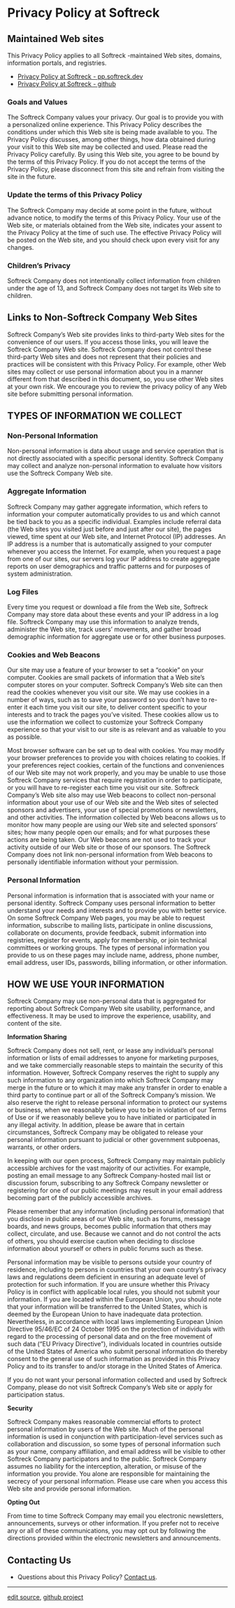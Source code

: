 # Privacy Policy at Softreck

## Maintained Web sites

This Privacy Policy applies to all Softreck -maintained Web sites, domains, information portals, and registries.

+ [Privacy Policy at Softreck - pp.softreck.dev](https://pp.softreck.dev)
+ [Privacy Policy at Softreck - github](https://softreck.github.io/pp/)

### Goals and Values 

The Softreck Company values your privacy. Our goal is to provide you with a personalized online experience. This Privacy
Policy describes the conditions under which this Web site is being made available to you. The Privacy Policy discusses,
among other things, how data obtained during your visit to this Web site may be collected and used. Please read the
Privacy Policy carefully. By using this Web site, you agree to be bound by the terms of this Privacy Policy. If you do
not accept the terms of the Privacy Policy, please disconnect from this site and refrain from visiting the site in the
future.

### Update the terms of this Privacy Policy

The Softreck Company may decide at some point in the future, without advance notice, to modify the terms of this Privacy
Policy. Your use of the Web site, or materials obtained from the Web site, indicates your assent to the Privacy Policy
at the time of such use. The effective Privacy Policy will be posted on the Web site, and you should check upon every
visit for any changes.

### Children’s Privacy

Softreck Company does not intentionally collect information from children under the age of 13, and Softreck Company does
not target its Web site to children.

## Links to Non-Softreck Company Web Sites

Softreck Company’s Web site provides links to third-party Web sites for the convenience of our users. If you access
those links, you will leave the Softreck Company Web site. Softreck Company does not control these third-party Web sites
and does not represent that their policies and practices will be consistent with this Privacy Policy. For example, other
Web sites may collect or use personal information about you in a manner different from that described in this document,
so, you use other Web sites at your own risk. We encourage you to review the privacy policy of any Web site before
submitting personal information.

## TYPES OF INFORMATION WE COLLECT

### Non-Personal Information

Non-personal information is data about usage and service operation that is not directly associated with a specific
personal identity. Softreck Company may collect and analyze non-personal information to evaluate how visitors use the
Softreck Company Web site.

### Aggregate Information

Softreck Company may gather aggregate information, which refers to information your computer automatically provides to
us and which cannot be tied back to you as a specific individual. Examples include referral data (the Web sites you
visited just before and just after our site), the pages viewed, time spent at our Web site, and Internet Protocol (IP)
addresses. An IP address is a number that is automatically assigned to your computer whenever you access the Internet.
For example, when you request a page from one of our sites, our servers log your IP address to create aggregate reports
on user demographics and traffic patterns and for purposes of system administration.

### Log Files

Every time you request or download a file from the Web site, Softreck Company may store data about these events and your
IP address in a log file. Softreck Company may use this information to analyze trends, administer the Web site, track
users’ movements, and gather broad demographic information for aggregate use or for other business purposes.

### Cookies and Web Beacons

Our site may use a feature of your browser to set a “cookie” on your computer. Cookies are small packets of information
that a Web site’s computer stores on your computer. Softreck Company’s Web site can then read the cookies whenever you
visit our site. We may use cookies in a number of ways, such as to save your password so you don’t have to re-enter it
each time you visit our site, to deliver content specific to your interests and to track the pages you’ve visited. These
cookies allow us to use the information we collect to customize your Softreck Company experience so that your visit to
our site is as relevant and as valuable to you as possible.

Most browser software can be set up to deal with cookies. You may modify your browser preferences to provide you with
choices relating to cookies. If your preferences reject cookies, certain of the functions and conveniences of our Web
site may not work properly, and you may be unable to use those Softreck Company services that require registration in
order to participate, or you will have to re-register each time you visit our site. Softreck Company’s Web site also may
use Web beacons to collect non-personal information about your use of our Web site and the Web sites of selected
sponsors and advertisers, your use of special promotions or newsletters, and other activities. The information collected
by Web beacons allows us to monitor how many people are using our Web site and selected sponsors’ sites; how many people
open our emails; and for what purposes these actions are being taken. Our Web beacons are not used to track your
activity outside of our Web site or those of our sponsors. The Softreck Company does not link non-personal information
from Web beacons to personally identifiable information without your permission.

### Personal Information

Personal information is information that is associated with your name or personal identity. Softreck Company uses
personal information to better understand your needs and interests and to provide you with better service. On some
Softreck Company Web pages, you may be able to request information, subscribe to mailing lists, participate in online
discussions, collaborate on documents, provide feedback, submit information into registries, register for events, apply
for membership, or join technical committees or working groups. The types of personal information you provide to us on
these pages may include name, address, phone number, email address, user IDs, passwords, billing information, or other
information.


## HOW WE USE YOUR INFORMATION

Softreck Company may use non-personal data that is aggregated for reporting about Softreck Company Web site usability,
performance, and effectiveness. It may be used to improve the experience, usability, and content of the site.

**Information Sharing**

Softreck Company does not sell, rent, or lease any individual’s personal information or lists of email addresses to
anyone for marketing purposes, and we take commercially reasonable steps to maintain the security of this information.
However, Softreck Company reserves the right to supply any such information to any organization into which Softreck
Company may merge in the future or to which it may make any transfer in order to enable a third party to continue part
or all of the Softreck Company’s mission. We also reserve the right to release personal information to protect our
systems or business, when we reasonably believe you to be in violation of our Terms of Use or if we reasonably believe
you to have initiated or participated in any illegal activity. In addition, please be aware that in certain
circumstances, Softreck Company may be obligated to release your personal information pursuant to judicial or other
government subpoenas, warrants, or other orders.

In keeping with our open process, Softreck Company may maintain publicly accessible archives for the vast majority of
our activities. For example, posting an email message to any Softreck Company-hosted mail list or discussion forum,
subscribing to any Softreck Company newsletter or registering for one of our public meetings may result in your email
address becoming part of the publicly accessible archives.

Please remember that any information (including personal information) that you disclose in public areas of our Web site,
such as forums, message boards, and news groups, becomes public information that others may collect, circulate, and use.
Because we cannot and do not control the acts of others, you should exercise caution when deciding to disclose
information about yourself or others in public forums such as these.

Personal information may be visible to persons outside your country of residence, including to persons in countries that
your own country’s privacy laws and regulations deem deficient in ensuring an adequate level of protection for such
information. If you are unsure whether this Privacy Policy is in conflict with applicable local rules, you should not
submit your information. If you are located within the European Union, you should note that your information will be
transferred to the United States, which is deemed by the European Union to have inadequate data protection.
Nevertheless, in accordance with local laws implementing European Union Directive 95/46/EC of 24 October 1995 on the
protection of individuals with regard to the processing of personal data and on the free movement of such data (“EU
Privacy Directive”), individuals located in countries outside of the United States of America who submit personal
information do thereby consent to the general use of such information as provided in this Privacy Policy and to its
transfer to and/or storage in the United States of America.

If you do not want your personal information collected and used by Softreck Company, please do not visit Softreck
Company’s Web site or apply for participation status.

**Security**

Softreck Company makes reasonable commercial efforts to protect personal information by users of the Web site. Much of
the personal information is used in conjunction with participation-level services such as collaboration and discussion,
so some types of personal information such as your name, company affiliation, and email address will be visible to other
Softreck Company participators and to the public. Softreck Company assumes no liability for the interception,
alteration, or misuse of the information you provide. You alone are responsible for maintaining the secrecy of your
personal information. Please use care when you access this Web site and provide personal information.

**Opting Out**

From time to time Softreck Company may email you electronic newsletters, announcements, surveys or other information. If
you prefer not to receive any or all of these communications, you may opt out by following the directions provided
within the electronic newsletters and announcements.

## Contacting Us

+ Questions about this Privacy Policy? [Contact us](mailto:pp@softreck.dev).

---

[edit source](https://github.com/softreck/pp/edit/main/README.md), [github project](https://github.com/softreck/pp)
